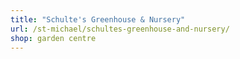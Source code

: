 ```yaml
---
title: "Schulte's Greenhouse & Nursery"
url: /st-michael/schultes-greenhouse-and-nursery/
shop: garden centre
---
```

